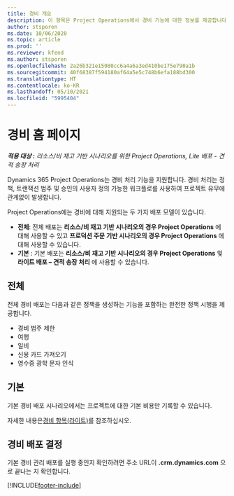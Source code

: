 ```yaml
---
title: 경비 개요
description: 이 항목은 Project Operations에서 경비 기능에 대한 정보를 제공합니다.
author: stsporen
ms.date: 10/06/2020
ms.topic: article
ms.prod: ''
ms.reviewer: kfend
ms.author: stsporen
ms.openlocfilehash: 2a26b321e15080cc6a4a6a3ed410be175e790a1b
ms.sourcegitcommit: 40f68387f594180af64a5e5c748b6efa188bd300
ms.translationtype: HT
ms.contentlocale: ko-KR
ms.lasthandoff: 05/10/2021
ms.locfileid: "5995404"
---
```

# <a name="expense-home-page"></a>경비 홈 페이지

_**적용 대상 :** 리소스/비 재고 기반 시나리오를 위한 Project Operations, Lite 배포 - 견적 송장 처리_


Dynamics 365 Project Operations는 경비 처리 기능을 지원합니다. 경비 처리는 정책, 트랜잭션 범주 및 승인의 사용자 정의 가능한 워크플로를 사용하여 프로젝트 유무에 관계없이 발생합니다.

Project Operations에는 경비에 대해 지원되는 두 가지 배포 모델이 있습니다. 

- **전체**: 전체 배포는 **리소스/비 재고 기반 시나리오의 경우 Project Operations** 에 대해 사용할 수 있고 **프로덕션 주문 기반 시나리오의 경우 Project Operations** 에 대해 사용할 수 있습니다.
- **기본** : 기본 배포는 **리소스/비 재고 기반 시나리오의 경우 Project Operations** 및 **라이트 배포 – 견적 송장 처리** 에 사용할 수 있습니다.

## <a name="full"></a>전체 
전체 경비 배포는 다음과 같은 정책을 생성하는 기능을 포함하는 완전한 정책 시행을 제공합니다.

  - 경비 범주 제한
  - 여행
  - 일비
  - 신용 카드 가져오기
  - 영수증 광학 문자 인식

## <a name="basic"></a>기본 
기본 경비 배포 시나리오에서는 프로젝트에 대한 기본 비용만 기록할 수 있습니다. 

자세한 내용은[경비 항목(라이트)](basic-expense.md)를 참조하십시오.

## <a name="determine-your-expense-deployment"></a>경비 배포 결정
기본 경비 관리 배포를 실행 중인지 확인하려면 주소 URL이 **.crm.dynamics.com** 으로 끝나는 지 확인합니다. 


[!INCLUDE[footer-include](../includes/footer-banner.md)]